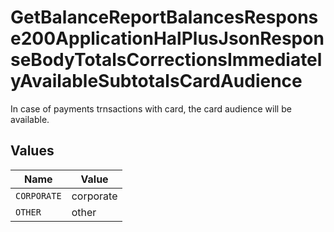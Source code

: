 # GetBalanceReportBalancesResponse200ApplicationHalPlusJsonResponseBodyTotalsCorrectionsImmediatelyAvailableSubtotalsCardAudience

In case of payments trnsactions with card, the card audience will be available.


## Values

| Name        | Value       |
| ----------- | ----------- |
| `CORPORATE` | corporate   |
| `OTHER`     | other       |